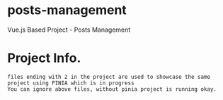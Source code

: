 # posts-management
Vue.js Based Project - Posts Management

# Project Info.
    files ending with 2 in the project are used to showcase the same project using PINIA which is in progress
    You can ignore above files, without pinia project is running okay.